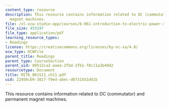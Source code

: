 ```yaml
---
content_type: resource
description: This resource contains information related to DC (commutator) and permanent
  magnet machines.
file: /ol-ocw-studio-app/courses/6-061-introduction-to-electric-power-systems-spring-2011/22956cb93817f9edabecd0731b51dd1b_MIT6_061S11_ch11.pdf
file_size: 453197
file_type: application/pdf
learning_resource_types:
- Readings
license: https://creativecommons.org/licenses/by-nc-sa/4.0/
ocw_type: OCWFile
parent_title: Readings
parent_type: CourseSection
parent_uid: 89512ca2-aaea-2fbd-2fb1-f0c11a2b49d2
resourcetype: Document
title: MIT6_061S11_ch11.pdf
uid: 22956cb9-3817-f9ed-abec-d0731b51dd1b
---
```

This resource contains information related to DC (commutator) and permanent magnet machines.